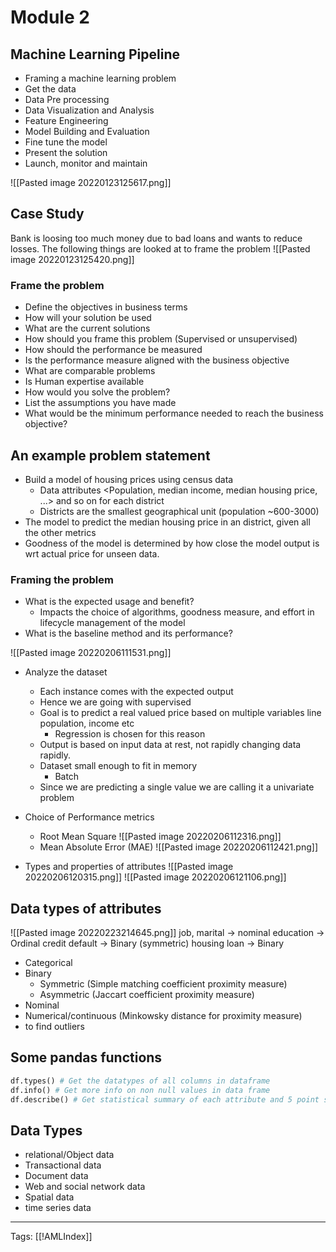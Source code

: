 # Module 2
## Machine Learning Pipeline
- Framing a machine learning problem
- Get the data
- Data Pre processing
- Data Visualization and Analysis
- Feature Engineering
- Model Building and Evaluation
- Fine tune the model
- Present the solution
- Launch, monitor and maintain

![[Pasted image 20220123125617.png]]

## Case Study
Bank is loosing too much money due to bad loans and wants to reduce losses. The following things are looked at to frame the problem
![[Pasted image 20220123125420.png]]

### Frame the problem
- Define the objectives in business terms
- How will your solution be used
- What are the current solutions
- How should you frame this problem (Supervised or unsupervised)
- How should the performance be measured
- Is the performance measure aligned with the business objective
- What are comparable problems
- Is Human expertise available
- How would you solve the problem?
- List the assumptions you have made
- What would be the minimum performance needed to reach the business objective? 

## An example problem statement
- Build a model of housing prices using census data
	- Data attributes <Population, median income, median housing price, ...> and so on for each district
	- Districts are the smallest geographical unit (population ~600-3000)
- The model to predict the median housing price in an district, given all the other metrics
- Goodness of the model is determined by how close the model output is wrt actual price for unseen data.

### Framing the problem
- What is the expected usage and benefit?
	- Impacts the choice of algorithms, goodness measure, and effort in lifecycle management of the model
- What is the baseline method and its performance?

![[Pasted image 20220206111531.png]]

- Analyze the dataset
	- Each instance comes with the expected output
	- Hence we are going with supervised
	- Goal is to predict a real valued price based on multiple variables line population, income etc
		- Regression is chosen for this reason
	- Output is based on input data at rest, not rapidly changing data rapidly.
	- Dataset small enough to fit in memory
		- Batch
	- Since we are predicting a single value we are calling it a univariate problem

- Choice of Performance metrics
	- Root Mean Square
	   ![[Pasted image 20220206112316.png]]
	- Mean Absolute Error (MAE)
	   ![[Pasted image 20220206112421.png]]
	   
- Types and properties of attributes
![[Pasted image 20220206120315.png]]
![[Pasted image 20220206121106.png]]

## Data types of attributes
![[Pasted image 20220223214645.png]]
job, marital -> nominal
education -> Ordinal
credit default -> Binary (symmetric)
housing loan -> Binary

- Categorical
- Binary
	- Symmetric (Simple matching coefficient proximity measure)
	- Asymmetric (Jaccart coefficient proximity measure)
- Nominal
- Numerical/continuous (Minkowsky distance for proximity measure)
- to find outliers


## Some pandas functions
```python
df.types() # Get the datatypes of all columns in dataframe
df.info() # Get more info on non null values in data frame
df.describe() # Get statistical summary of each attribute and 5 point summary of numberic attributes
```

## Data Types
- relational/Object data
- Transactional data
- Document data
- Web and social network data
- Spatial data
- time series data



---
Tags: [[!AMLIndex]]